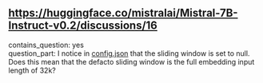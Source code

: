 ## https://huggingface.co/mistralai/Mistral-7B-Instruct-v0.2/discussions/16

contains_question: yes  
question_part: I notice in [config.json](https://huggingface.co/mistralai/Mistral-7B-Instruct-v0.2/blob/main/config.json) that the sliding window is set to null. Does this mean that the defacto sliding window is the full embedding input length of 32k?